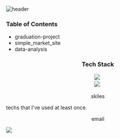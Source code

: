 ![header](https://capsule-render.vercel.app/api?type=slice&color=timeGradient&height=200&section=header&text=hyun%20young&fontColor=balck&fontSize=80)

### Table of Contents
- graduation-project
- simple_market_site
- data-analysis

<h3 align="center"> Tech Stack </h3>
<p align="center">
  <img src="https://img.shields.io/badge/Python-3776AB?style=flat-square&logo=Python&logoColor=white"/></a>&nbsp
  <br>
 <img src="https://img.shields.io/badge/Python-3776AB?style=flat-square&logo=Python&logoColor=white"/></a>&nbsp
</p>

<p align="center"> skiles </p>
techs that I've used at least once.

<p align="center"> email </p>
<a href="url"><img src="https://img.shields.io/badge/email-3776AB?style=flat-square&logo=email&logoColor=white&link=lhyk0219@naver.com"/></a>&nbsp
